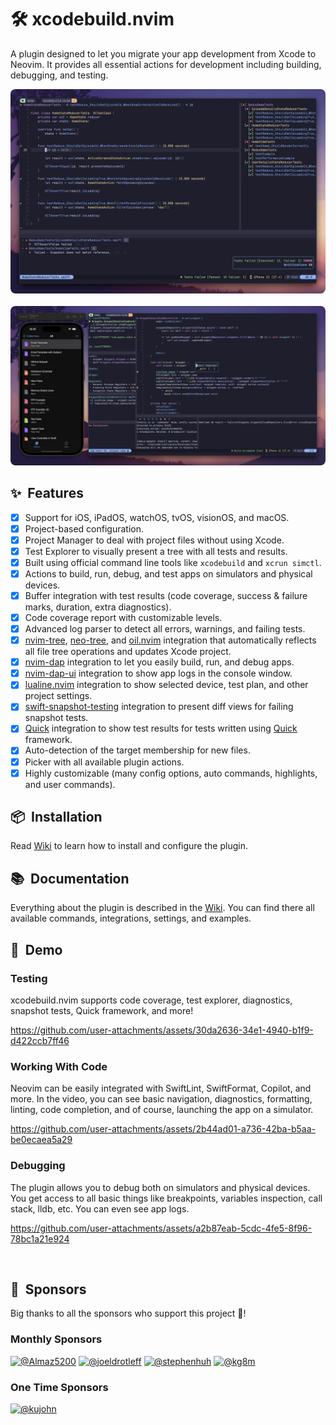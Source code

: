 # 🛠️ xcodebuild.nvim

A plugin designed to let you migrate your app development from Xcode to Neovim.
It provides all essential actions for development including building, debugging, and testing.

<img src="./media/testing.png" style="border-radius: 8px;" alt="xcodebuild.nvim - unit tests" />
&nbsp;
<img src="./media/debugging.png" style="border-radius: 8px;" alt="xcodebuild.nvim - debugging" />

## ✨  Features

- [x] Support for iOS, iPadOS, watchOS, tvOS, visionOS, and macOS.
- [x] Project-based configuration.
- [x] Project Manager to deal with project files without using Xcode.
- [x] Test Explorer to visually present a tree with all tests and results.
- [x] Built using official command line tools like `xcodebuild` and `xcrun simctl`.
- [x] Actions to build, run, debug, and test apps on simulators and physical devices.
- [x] Buffer integration with test results (code coverage, success & failure marks, duration,
      extra diagnostics).
- [x] Code coverage report with customizable levels.
- [x] Advanced log parser to detect all errors, warnings, and failing tests.
- [x] [nvim-tree], [neo-tree], and [oil.nvim] integration that automatically reflects
      all file tree operations and updates Xcode project.
- [x] [nvim-dap] integration to let you easily build, run, and debug apps.
- [x] [nvim-dap-ui] integration to show app logs in the console window.
- [x] [lualine.nvim] integration to show selected device, test plan, and other project settings.
- [x] [swift-snapshot-testing] integration to present diff views for failing snapshot tests.
- [x] [Quick] integration to show test results for tests written using [Quick] framework.
- [x] Auto-detection of the target membership for new files.
- [x] Picker with all available plugin actions.
- [x] Highly customizable (many config options, auto commands, highlights, and user commands).

## 📦  Installation

Read [Wiki] to learn how to install and configure the plugin.

## 📚  Documentation

Everything about the plugin is described in the [Wiki]. You can find there all available commands,
integrations, settings, and examples.

## 🎥  Demo

### Testing

xcodebuild.nvim supports code coverage, test explorer, diagnostics, snapshot tests, Quick framework, and more! 

https://github.com/user-attachments/assets/30da2636-34e1-4940-b1f9-d422ccb7ff46

### Working With Code

Neovim can be easily integrated with SwiftLint, SwiftFormat, Copilot, and more.
In the video, you can see basic navigation, diagnostics, formatting, linting, code completion, and of course, 
launching the app on a simulator. 

https://github.com/user-attachments/assets/2b44ad01-a736-42ba-b5aa-be0ecaea5a29

### Debugging

The plugin allows you to debug both on simulators and physical devices. You get access to all basic things like breakpoints,
variables inspection, call stack, lldb, etc. You can even see app logs. 

https://github.com/user-attachments/assets/a2b87eab-5cdc-4fe5-8f96-78bc1a21e924

&nbsp;

## 💛  Sponsors

Big thanks to all the sponsors who support this project 🍻!

### Monthly Sponsors
<a href="https://github.com/Almaz5200"><img src="https://avatars.githubusercontent.com/u/21291840" width="40" height="40" alt="@Almaz5200" title="Almaz5200"></a>
<a href="https://github.com/joeldrotleff"><img src="https://avatars.githubusercontent.com/u/2484624" width="40" height="40" alt="@joeldrotleff" title="joeldrotleff"></a>
<a href="https://github.com/stephenhuh"><img src="https://avatars.githubusercontent.com/u/6165538" width="40" height="40" alt="@stephenhuh" title="stephenhuh"></a>
<a href="https://github.com/kg8m"><img src="https://avatars.githubusercontent.com/u/694547" width="40" height="40" alt="@kg8m" title="kg8m"></a>

### One Time Sponsors
<a href="https://github.com/kujohn"><img src="https://avatars.githubusercontent.com/u/1356936" width="40" height="40" alt="@kujohn" title="kujohn"></a>

&nbsp;

[Wiki]: https://github.com/wojciech-kulik/xcodebuild.nvim/wiki
[nvim-tree]: https://github.com/nvim-tree/nvim-tree.lua
[neo-tree]: https://github.com/nvim-neo-tree/neo-tree.nvim
[oil.nvim]: https://github.com/stevearc/oil.nvim
[nvim-dap]: https://github.com/mfussenegger/nvim-dap
[nvim-dap-ui]: https://github.com/rcarriga/nvim-dap-ui
[nvim-treesitter]: https://github.com/nvim-treesitter/nvim-treesitter
[swift-snapshot-testing]: https://github.com/pointfreeco/swift-snapshot-testing
[Quick]: https://github.com/Quick/Quick
[lualine.nvim]: https://github.com/nvim-lualine/lualine.nvim
